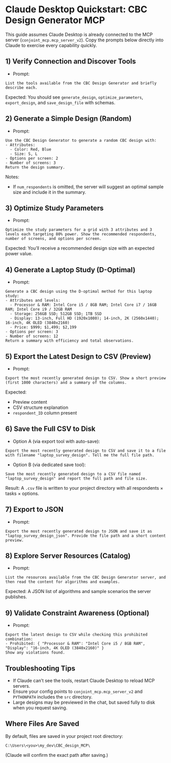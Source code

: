 # Claude Desktop Quickstart: CBC Design Generator MCP

This guide assumes Claude Desktop is already connected to the MCP server (`conjoint_mcp.mcp_server_v2`). Copy the prompts below directly into Claude to exercise every capability quickly.

## 1) Verify Connection and Discover Tools
- Prompt:
```
List the tools available from the CBC Design Generator and briefly describe each.
```

Expected: You should see `generate_design`, `optimize_parameters`, `export_design`, and `save_design_file` with schemas.

## 2) Generate a Simple Design (Random)
- Prompt:
```
Use the CBC Design Generator to generate a random CBC design with:
- Attributes:
  - Color: Red, Blue
  - Size: S, L
- Options per screen: 2
- Number of screens: 3
Return the design summary.
```

Notes:
- If `num_respondents` is omitted, the server will suggest an optimal sample size and include it in the summary.

## 3) Optimize Study Parameters
- Prompt:
```
Optimize the study parameters for a grid with 3 attributes and 3 levels each targeting 80% power. Show the recommended respondents, number of screens, and options per screen.
```

Expected: You’ll receive a recommended design size with an expected power value.

## 4) Generate a Laptop Study (D-Optimal)
- Prompt:
```
Generate a CBC design using the D-optimal method for this laptop study:
- Attributes and levels:
  - Processor & RAM: Intel Core i5 / 8GB RAM; Intel Core i7 / 16GB RAM; Intel Core i9 / 32GB RAM
  - Storage: 256GB SSD; 512GB SSD; 1TB SSD
  - Display: 13-inch, Full HD (1920x1080); 14-inch, 2K (2560x1440); 16-inch, 4K OLED (3840x2160)
  - Price: $999; $1,499; $2,199
- Options per screen: 3
- Number of screens: 12
Return a summary with efficiency and total observations.
```

## 5) Export the Latest Design to CSV (Preview)
- Prompt:
```
Export the most recently generated design to CSV. Show a short preview (first 1000 characters) and a summary of the columns.
```

Expected:
- Preview content
- CSV structure explanation
- `respondent_ID` column present

## 6) Save the Full CSV to Disk
- Option A (via export tool with auto-save):
```
Export the most recently generated design to CSV and save it to a file with filename "laptop_survey_design". Tell me the full file path.
```

- Option B (via dedicated save tool):
```
Save the most recently generated design to a CSV file named "laptop_survey_design" and report the full path and file size.
```

Result: A `.csv` file is written to your project directory with all respondents × tasks × options.

## 7) Export to JSON
- Prompt:
```
Export the most recently generated design to JSON and save it as "laptop_survey_design_json". Provide the file path and a short content preview.
```

## 8) Explore Server Resources (Catalog)
- Prompt:
```
List the resources available from the CBC Design Generator server, and then read the content for algorithms and examples.
```

Expected: A JSON list of algorithms and sample scenarios the server publishes.

## 9) Validate Constraint Awareness (Optional)
- Prompt:
```
Export the latest design to CSV while checking this prohibited combination:
- Prohibited: { "Processor & RAM": "Intel Core i5 / 8GB RAM", "Display": "16-inch, 4K OLED (3840x2160)" }
Show any violations found.
```

## Troubleshooting Tips
- If Claude can’t see the tools, restart Claude Desktop to reload MCP servers.
- Ensure your config points to `conjoint_mcp.mcp_server_v2` and `PYTHONPATH` includes the `src` directory.
- Large designs may be previewed in the chat, but saved fully to disk when you request saving.

## Where Files Are Saved
By default, files are saved in your project root directory:
```
C:\Users\<you>\my_dev\CBC_design_MCP\
```
(Claude will confirm the exact path after saving.)

